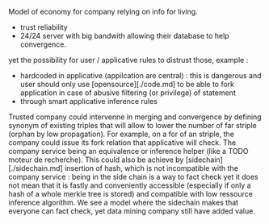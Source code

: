 Model of economy for company relying on info for living.

- trust reliability
- 24/24 server with big bandwith allowing their database to help convergence.


yet the possibility for user / applicative rules to distrust those, example :
- hardcoded in applicative (appilcation are central) : this is dangerous and user should only use [opensource][./code.md] to be able to fork application in case of abusive filtering (or privilege) of statement
- through smart applicative inference rules


Trusted company could intervenne in merging and convergence by defining synonym of existing triples that will allow to lower the number of far striple (orphan by low propagation).
For example, on a for of an striple, the company could issue its fork relation that applicative will check. The company service being an equivalence or inference helper (like a TODO moteur de recherche). This could also be achieve by [sidechain][./sidechain.md] insertion of hash, which is not incompatible with the company service : being in the side chain is a way to fact check yet it does not mean that it is fastly and conveniently accessible (especially if only a hash of a whole merkle tree is stored) and compatible with low ressource inference algorithm.
We see a model where the sidechain makes that everyone can fact check, yet data mining company still have added value.

